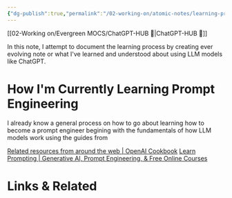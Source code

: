 ```yaml
---
{"dg-publish":true,"permalink":"/02-working-on/atomic-notes/learning-prompt-engineering/","title":"Learning Prompt Engineering","noteIcon":"","created":"Tuesday, December 19th 2023, 1:35:47 am","updated":"2023-12-23T16:54:18.859+01:00"}
---
```


[[02-Working on/Evergreen MOCS/ChatGPT-HUB 🤖\|ChatGPT-HUB 🤖]]

In this note, I attempt to document the learning process by creating ever evolving note or what I've learned and understood about using LLM models like ChatGPT.



# How I'm Currently Learning Prompt Engineering
I already know a general process on how to go about learning how to become a prompt engineer begining with the fundamentals of how LLM models work using the guides from

[Related resources from around the web | OpenAI Cookbook](https://cookbook.openai.com/articles/related_resources)
[Learn Prompting | Generative AI, Prompt Engineering, & Free Online Courses](https://learnprompting.org/)

# Links & Related